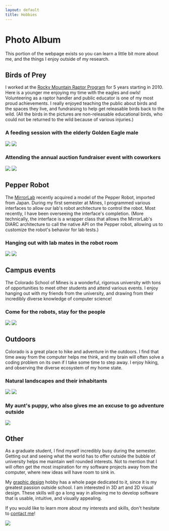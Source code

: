 ```yaml
---
layout: default
title: Hobbies
---
```


# Photo Album

This portion of the webpage exists so you can learn a little bit more about me, and the things I enjoy outside of my research.

## Birds of Prey

I worked at the [Rocky Mountain Raptor Program](https://www.rmrp.org/) for 5 years starting in 2010. Here is a younger me enjoying my time with the eagles and owls! Volunteering as a raptor handler and public educator is one of my most proud achievements. I really enjoyed teaching the public about birds and the spaces they live, and fundraising to help get releasable birds back to the wild. (All the birds in the pictures are non-releasable educational birds, who could not be returned to the wild because of various injuries.)

### A feeding session with the elderly Golden Eagle male

![](assets/eagleside.jpg)
![](assets/eaglefeed.jpg)

### Attending the annual auction fundraiser event with coworkers

![](assets/auction.jpg)
![](assets/auctionowl.jpg)

## Pepper Robot

The [MirrorLab](http://mirrorlab.mines.edu/) recently acquired a model of the Pepper Robot, imported from Japan. During my first semester at Mines, I programmed various interfaces to allow our lab's robot architecture to control the robot. Most recently, I have been overseeing the interface's completion. (More technically, the interface is a wrapper class that allows the MirrorLab's DIARC architecture to call the native API on the Pepper robot, allowing us to customize the robot's behavior for lab tests.)

### Hanging out with lab mates in the robot room

![](assets/pepperfriend.jpg)
![](assets/pepperme.jpg)

## Campus events

The Colorado School of Mines is a wonderful, rigorous university with tons of opportunities to meet other students and attend various events. I enjoy hanging out with my friends from the university, and drawing from their incredibly diverse knowledge of computer science!

### Come for the robots, stay for the people

![](assets/friends2.jpg)
![](assets/friends1.jpg)

## Outdoors

Colorado is a great place to hike and adventure in the outdoors. I find that time away from the computer helps me think, and my brain will often solve a coding problem on its own if I take some time to step away. I enjoy hiking, and observing the diverse ecosystem of my home state.

### Natural landscapes and their inhabitants

![](assets/overlook.jpg)
![](assets/mantis.jpg)

### My aunt's puppy, who also gives me an excuse to go adventure outside

![](assets/snowduke.jpg)

## Other

As a graduate student, I find myself incredibly busy during the semester. Getting out and seeing what the world has to offer outside the bubble of university helps me maintain well rounded interests. Not to mention that I will often get the most inspiration for my software projects away from the computer, where new ideas will have room to sink in.

My [graphic design](/graphics) hobby has a whole page dedicated to it, since it is my greatest passion outside school. I am interested in 3D art and 2D visual design. These skills will go a long way in allowing me to develop software that is usable, intuitive, and visually appealing.

If you would like to learn more about my interests and skills, don't hesitate to [contact me](/contact)!


![](assets/fondue.jpg)


